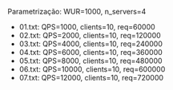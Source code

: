 Parametrização: WUR=1000, n_servers=4
- 01.txt: QPS=1000, clients=10, req=60000
- 02.txt: QPS=2000, clients=10, req=120000
- 03.txt: QPS=4000, clients=10, req=240000
- 04.txt: QPS=6000, clients=10, req=360000
- 05.txt: QPS=8000, clients=10, req=480000 
- 06.txt: QPS=10000, clients=10, req=600000
- 07.txt: QPS=12000, clients=10, req=720000
